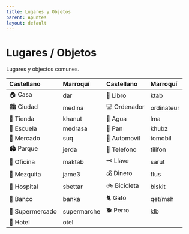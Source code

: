 ```yaml
---
title: Lugares y Objetos
parent: Apuntes
layout: default
---
```


# Lugares / Objetos
Lugares y objectos comunes.

| Castellano      | Marroquí    | Castellano   | Marroquí   |
|:----------------|:------------|:-------------|:-----------|
| 🏠 Casa         | dar         | 📖 Libro     | ktab       |
| 🏙️ Ciudad       | medina      | 💻 Ordenador | ordinateur |
| 🏪 Tienda       | khanut      | 🚰 Agua      | lma        |
| 🏫 Escuela      | medrasa     | 🍞 Pan       | khubz      |
| 🛒 Mercado      | suq         | 🚗 Automovil | tomobil    |
| 🏟️ Parque       | jerda       | 📱 Telefono  | tilifon    |
| 🏢 Oficina      | maktab      | 🗝️ Llave     | sarut      |
| 🕌 Mezquita     | jame3       | 💰 Dinero    | flus       |
| 🏥 Hospital     | sbettar     | 🚲 Bicicleta | biskit     |
| 🏦 Banco        | banka       | 🐈 Gato      | qet/msh    |
| 🏬 Supermercado | supermarche | 🐕 Perro     | klb        |
| 🏨 Hotel        | otel        |              |            |